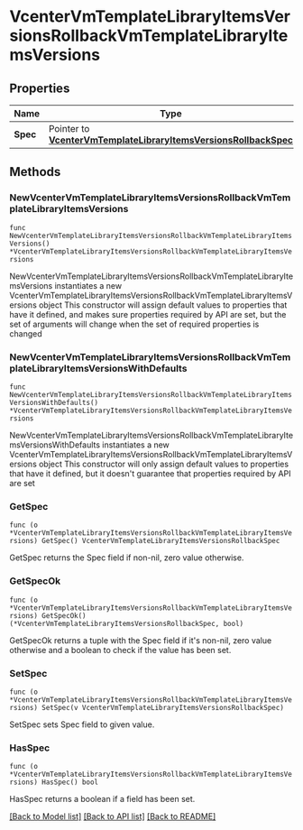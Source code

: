 # VcenterVmTemplateLibraryItemsVersionsRollbackVmTemplateLibraryItemsVersions

## Properties

Name | Type | Description | Notes
------------ | ------------- | ------------- | -------------
**Spec** | Pointer to [**VcenterVmTemplateLibraryItemsVersionsRollbackSpec**](VcenterVmTemplateLibraryItemsVersionsRollbackSpec.md) |  | [optional] 

## Methods

### NewVcenterVmTemplateLibraryItemsVersionsRollbackVmTemplateLibraryItemsVersions

`func NewVcenterVmTemplateLibraryItemsVersionsRollbackVmTemplateLibraryItemsVersions() *VcenterVmTemplateLibraryItemsVersionsRollbackVmTemplateLibraryItemsVersions`

NewVcenterVmTemplateLibraryItemsVersionsRollbackVmTemplateLibraryItemsVersions instantiates a new VcenterVmTemplateLibraryItemsVersionsRollbackVmTemplateLibraryItemsVersions object
This constructor will assign default values to properties that have it defined,
and makes sure properties required by API are set, but the set of arguments
will change when the set of required properties is changed

### NewVcenterVmTemplateLibraryItemsVersionsRollbackVmTemplateLibraryItemsVersionsWithDefaults

`func NewVcenterVmTemplateLibraryItemsVersionsRollbackVmTemplateLibraryItemsVersionsWithDefaults() *VcenterVmTemplateLibraryItemsVersionsRollbackVmTemplateLibraryItemsVersions`

NewVcenterVmTemplateLibraryItemsVersionsRollbackVmTemplateLibraryItemsVersionsWithDefaults instantiates a new VcenterVmTemplateLibraryItemsVersionsRollbackVmTemplateLibraryItemsVersions object
This constructor will only assign default values to properties that have it defined,
but it doesn't guarantee that properties required by API are set

### GetSpec

`func (o *VcenterVmTemplateLibraryItemsVersionsRollbackVmTemplateLibraryItemsVersions) GetSpec() VcenterVmTemplateLibraryItemsVersionsRollbackSpec`

GetSpec returns the Spec field if non-nil, zero value otherwise.

### GetSpecOk

`func (o *VcenterVmTemplateLibraryItemsVersionsRollbackVmTemplateLibraryItemsVersions) GetSpecOk() (*VcenterVmTemplateLibraryItemsVersionsRollbackSpec, bool)`

GetSpecOk returns a tuple with the Spec field if it's non-nil, zero value otherwise
and a boolean to check if the value has been set.

### SetSpec

`func (o *VcenterVmTemplateLibraryItemsVersionsRollbackVmTemplateLibraryItemsVersions) SetSpec(v VcenterVmTemplateLibraryItemsVersionsRollbackSpec)`

SetSpec sets Spec field to given value.

### HasSpec

`func (o *VcenterVmTemplateLibraryItemsVersionsRollbackVmTemplateLibraryItemsVersions) HasSpec() bool`

HasSpec returns a boolean if a field has been set.


[[Back to Model list]](../README.md#documentation-for-models) [[Back to API list]](../README.md#documentation-for-api-endpoints) [[Back to README]](../README.md)


